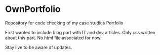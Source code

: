 # OwnPortfolio
Repository for code checking of my case studies Portfolio

First wanted to include blog part with IT and dev articles.
Only css written about this part. No html file associated for now.

Stay live to be aware of updates.
